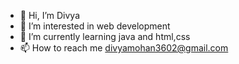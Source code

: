 - 👋 Hi, I’m Divya
- 👀 I’m interested in web development 
- 🌱 I’m currently learning java and html,css
- 📫 How to reach me divyamohan3602@gmail.com 

<!---
M-divya03/M-divya03 is a ✨ special ✨ repository because its `README.md` (this file) appears on your GitHub profile.
You can click the Preview link to take a look at your changes.
--->
